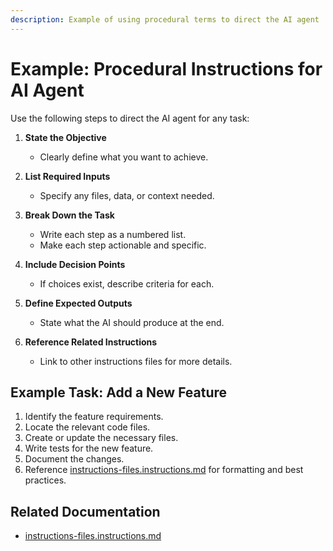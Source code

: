 ```yaml
---
description: Example of using procedural terms to direct the AI agent
---
```


# Example: Procedural Instructions for AI Agent

Use the following steps to direct the AI agent for any task:

1. **State the Objective**

   - Clearly define what you want to achieve.

2. **List Required Inputs**

   - Specify any files, data, or context needed.

3. **Break Down the Task**

   - Write each step as a numbered list.
   - Make each step actionable and specific.

4. **Include Decision Points**

   - If choices exist, describe criteria for each.

5. **Define Expected Outputs**

   - State what the AI should produce at the end.

6. **Reference Related Instructions**
   - Link to other instructions files for more details.

## Example Task: Add a New Feature

1. Identify the feature requirements.
2. Locate the relevant code files.
3. Create or update the necessary files.
4. Write tests for the new feature.
5. Document the changes.
6. Reference [instructions-files.instructions.md](./instructions-files.instructions.md) for formatting and best practices.

## Related Documentation

- [instructions-files.instructions.md](./instructions-files.instructions.md)
